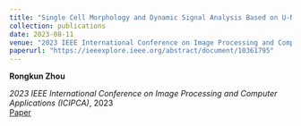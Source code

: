 ```yaml
---
title: "Single Cell Morphology and Dynamic Signal Analysis Based on U-Net and DeepCell"
collection: publications
date: 2023-08-11
venue: "2023 IEEE International Conference on Image Processing and Computer Applications (ICIPCA)"
paperurl: "https://ieeexplore.ieee.org/abstract/document/10361795"
---
```


**Rongkun Zhou**

*2023 IEEE International Conference on Image Processing and Computer Applications (ICIPCA)*, 2023  
[Paper](https://ieeexplore.ieee.org/abstract/document/10361795)
